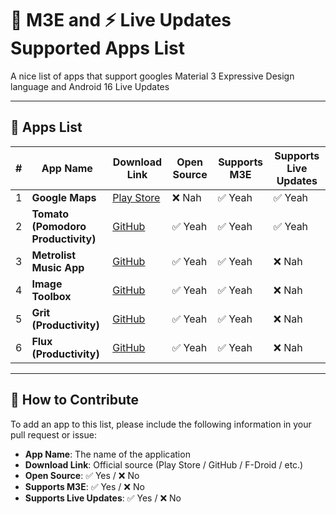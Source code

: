 
# 🎨 M3E and ⚡ Live Updates Supported Apps List

A nice list of apps that support googles Material 3 Expressive Design language and Android 16 Live Updates


---

## 📱 Apps List

| # | App Name | Download Link | Open Source | Supports M3E | Supports Live Updates |
|:-:|-----------|----------------|--------------|---------------|------------------------|
| 1 | **Google Maps** | [Play Store](https://play.google.com/store/apps/details?id=com.google.android.apps.maps&hl=en_IN) | ❌ Nah | ✅ Yeah | ✅ Yeah |
| 2 | **Tomato (Pomodoro Productivity)** | [GitHub](https://github.com/nsh07/Tomato) | ✅ Yeah | ✅ Yeah | ✅ Yeah |
| 3 | **Metrolist Music App** | [GitHub](https://github.com/mostafaalagamy/Metrolist) | ✅ Yeah | ✅ Yeah | ❌ Nah |
| 4 | **Image Toolbox** | [GitHub](https://github.com/T8RIN/ImageToolbox) | ✅ Yeah | ✅ Yeah | ❌ Nah |
| 5 | **Grit (Productivity)** | [GitHub](https://github.com/shub39/Grit) | ✅ Yeah | ✅ Yeah | ❌ Nah |
| 6 | **Flux (Productivity)** | [GitHub](https://github.com/chindaronit/Flux) | ✅ Yeah | ✅ Yeah | ❌ Nah |

---

## 🧩 How to Contribute

To add an app to this list, please include the following information in your pull request or issue:

- **App Name**: The name of the application  
- **Download Link**: Official source (Play Store / GitHub / F-Droid / etc.)  
- **Open Source**: ✅ Yes / ❌ No  
- **Supports M3E**: ✅ Yes / ❌ No  
- **Supports Live Updates**: ✅ Yes / ❌ No  
